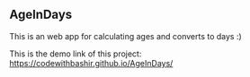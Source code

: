 ## AgeInDays
This is an web app for calculating ages and converts to days :)

This is the demo link of this project:
https://codewithbashir.github.io/AgeInDays/
